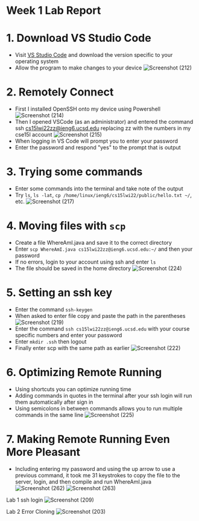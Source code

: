 # Week 1 Lab Report
# 1. Download VS Studio Code
* Visit [VS Studio Code](https://code.visualstudio.com/) and download the version specific to your operating system
* Allow the program to make changes to your device
![Screenshot (212)](https://user-images.githubusercontent.com/97714738/149594512-b2872969-2512-4394-93c4-935c77cf27d7.png)


# 2. Remotely Connect
* First I installed OpenSSH onto my device using Powershell
![Screenshot (214)](https://user-images.githubusercontent.com/97714738/149594721-b847e8d6-c182-4abb-9cb1-eb031589cfe0.png)
* Then I opened VSCode (as an administrator) and entered the command ssh cs15lwi22zz@ieng6.ucsd.edu replacing zz with the numbers in my cse15l account
![Screenshot (215)](https://user-images.githubusercontent.com/97714738/149594908-ce42b428-dd59-4a24-9ca8-878cb7f38590.png)
* When logging in VS Code will prompt you to enter your password
* Enter the password and respond "yes" to the prompt that is output


# 3. Trying some commands
* Enter some commands into the terminal and take note of the output
* Try `ls`, `ls -lat`, `cp /home/linux/ieng6/cs15lwi22/public/hello.txt ~/`, etc.
![Screenshot (217)](https://user-images.githubusercontent.com/97714738/149595641-02271338-7868-4ea8-9b06-3e565f4b7ff8.png)


# 4. Moving files with `scp`
* Create a file WhereAmI.java and save it to the correct directory
* Enter `scp WhereAmI.java cs15lwi22zz@ieng6.ucsd.edu:~/` and then your password
* If no errors, login to your account using ssh and enter `ls`
* The file should be saved in the home directory
![Screenshot (224)](https://user-images.githubusercontent.com/97714738/149597220-5640f9d6-dd2c-47b1-837b-409c60ec57ec.png)


# 5. Setting an ssh key
* Enter the command `ssh-keygen`
* When asked to enter file copy and paste the path in the parentheses
![Screenshot (219)](https://user-images.githubusercontent.com/97714738/149596505-37b3b2a5-9a5b-4a05-bbd7-d9dcd2eaac5f.png)
* Enter the command `ssh cs15lwi22zz@ieng6.ucsd.edu` with your course specific numbers and enter your password
* Enter `mkdir .ssh` then logout
* Finally enter scp with the same path as earlier
![Screenshot (222)](https://user-images.githubusercontent.com/97714738/149596667-b3356a2b-9feb-4d44-8a4e-ac1455aa541f.png)


# 6. Optimizing Remote Running
* Using shortcuts you can optimize running time
* Adding commands in quotes in the terminal after your ssh login will run them automatically after sign in
* Using semicolons in between commands allows you to run multiple commands in the same line
![Screenshot (225)](https://user-images.githubusercontent.com/97714738/149597655-58f07aee-6155-436d-81a1-15494427a621.png)

# 7. Making Remote Running Even More Pleasant
* Including entering my password and using the up arrow to use a previous command, it took me 31 keystrokes to copy the file to the server, login, and then compile and run WhereAmI.java
![Screenshot (262)](https://user-images.githubusercontent.com/97714738/152665330-843bd471-c28b-4d9c-83e6-1ba03b4bf5c3.png)
![Screenshot (263)](https://user-images.githubusercontent.com/97714738/152665336-4fda5898-ab34-4049-b603-89577260c323.png)







Lab 1
ssh login
![Screenshot (209)](https://user-images.githubusercontent.com/97714738/149445964-59cf427a-3df6-425d-a32e-65c736db4c6a.png)



Lab 2 Error Cloning
![Screenshot (203)](https://user-images.githubusercontent.com/97714738/149445550-a8c4b077-5432-458b-9959-6350be97af88.png)
